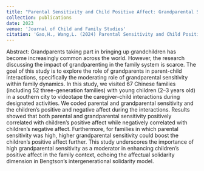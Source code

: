 ```yaml
---
title: "Parental Sensitivity and Child Positive Affect: Grandparental Sensitivity as a Moderator"
collection: publications
date: 2023
venue: 'Journal of Child and Family Studies'
citation: 'Gao,H., Wang,L. (2024) Parental Sensitivity and Child Positive Affect: Grandparental Sensitivity as a Moderator. <i>Journal of Child and Family Studies</i>. 33. 1881–1893. https://doi.org/10.1007/s10826-023-02745-3'
---
```


Abstract: Grandparents taking part in bringing up grandchildren has become increasingly common across the world. However, the research discussing the impact of grandparenting in the family system is scarce. The goal of this study is to explore the role of grandparents in parent-child interactions, specifically the moderating role of grandparental sensitivity within family dynamics. In this study, we visited 67 Chinese families (including 52 three-generation families) with young children (2–3 years old) in a southern city to videotape the caregiver-child interactions during designated activities. We coded parental and grandparental sensitivity and the children’s positive and negative affect during the interactions. Results showed that both parental and grandparental sensitivity positively correlated with children’s positive affect while negatively correlated with children’s negative affect. Furthermore, for families in which parental sensitivity was high, higher grandparental sensitivity could boost the children’s positive affect further. This study underscores the importance of high grandparental sensitivity as a moderator in enhancing children’s positive affect in the family context, echoing the affectual solidarity dimension in Bengtson’s intergenerational solidarity model.
